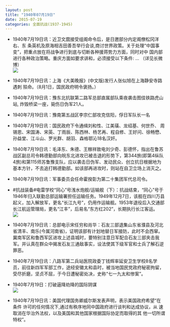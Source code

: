 ```yaml
---
layout: post
title: "1940年07月19日"
date: 2015-07-19
categories: 全面抗战(1937-1945)
---
```


<meta name="referrer" content="no-referrer" />

- 1940年7月19日讯：近卫文麿接受组阁命令后，是日邀部分内定阁僚松冈洋右、东 条英机及原海相吉田善吾举行会谈,商讨世界政策。关于处理“中国事 变”，把重点放在将战争进行到底与切断各种援蒋势力方面，同时对中 国内部进行各种政治策略。重庆方面如要求讲和，必须接受以下条件:  ... （详见长微博） <br/><img src="https://ww3.sinaimg.cn/large/aca367d8jw1eu8fj4qdphj20c80bxtad.jpg" />

- 1940年7月19日讯：上海《大美晚报》(中文版)发行人张似旭在上海静安寺路遇刺 殒命。（8月1日，国民政府明令褒扬。） 

- 1940年7月19日讯：豫东北抗联第二路军总部直属部队乘夜袭击图佳铁路虎山站, 炸毁桥梁一座，毙伤日伪军21人。 

- 1940年7月19日讯：豫南第五战区李宗仁部攻克信阳，俘日军队长一名  

- 1940年7月19日讯：国民政府下令通缉刘和性、江美璜、龙绍基、何世乔、 周锡恩、宋国涛、宋英、丁雨辰、陈西林、杨艺再、程自修、王好问、徐畅懋、孙益堂、江斗山、罗光群、胡羽、森格鄂沁18名汉奸。 

- 1940年7月19日讯：毛泽东、朱德、王稼祥致电刘少奇、彭德怀，指出在鲁苏战区副总司令韩德勤部向皖东北进攻已被击退的形势下，第344旅(即第4纵队4旅)和第115师苏鲁豫支队，应以袭击日伪军、发动民众、创立抗日根据地为基本方针，不去追打韩德勤部。如该部再进攻时，则站在自卫立场上消灭之。 

- 1940年7月19日讯：军事委员会任命霍揆彰为第二十集团军代总司令。 

- #抗战装备#电雷学校“同心”号浅水炮舰/运输舰（下）：抗战结束，“同心”号于1946年归入联勤总部运输署担任运输任务。1949年12月7日，该舰在四川万县起义，加入解放军，更名“长江九号”，仍用作运输舰。1953年退役后入交通部长江航运管理局，更名“江丰”，后易名“东方红202”，长期执行长江客运。 <br/><img src="https://ww4.sinaimg.cn/large/aca367d8jw1eu7tutob1qj208w0eswg1.jpg" />

- 1940年7月19日讯：总部电示宋任穷和肖华：石友三部退集山东省濮县及河北省清丰、南乐(今属河南省)，证明该部有计划地替日军接防，此时不会西窜。冀南军区和鲁西军区进攻上述县城时，要特别注意日军配合石友三部夹击我军。并认真在群众中揭发石友三通敌事实，设法使其下级军官和士兵了解石逆罪恶。 

- 1940年7月19日讯：八路军第二兵站医院政委丁钱辉率延安卫生学校8名学员，前往新四军军部工作，途经安徽太和县时，被当地国民党政府秘密拘留，受尽折磨，坚贞不屈，于今日遭秘密处决，史称“七一九太和惨案”。 

- 1940年7月19日：打破逼降劝降的国际阴谋 <br/><img src="https://ww4.sinaimg.cn/large/aca367d8jw1eu7py8t23nj211z0gw45d.jpg" />

- 1940年7月19日讯：美国代理国务卿威尔斯发表声明，表示美国政府希望“在条件 许可的任何情况下,通过有秩序地同中国政府进行谈判和达成协议，从 速取消在华治外法权，以及美国和其他国家根据国际协定而取得的其 他一切所谓特权”。 

